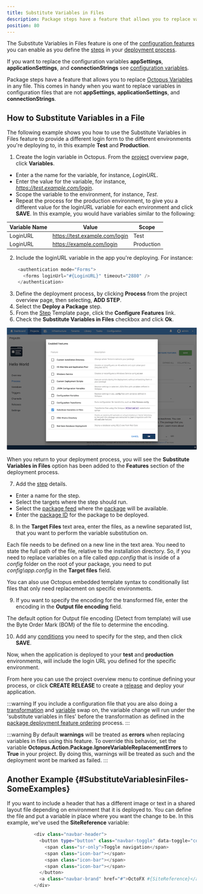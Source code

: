 ```yaml
---
title: Substitute Variables in Files
description: Package steps have a feature that allows you to replace variables in any file.
position: 80
---
```

The Substitute Variables in Files feature is one of the [configuration features](/docs/deployment-process/configuration-features/index.md) you can enable as you define the [steps](/docs/deployment-process/steps/index.md) in your [deployment process](/docs/deployment-process/index.md).

If you want to replace the configuration variables **appSettings**, **applicationSettings**, and **connectionStrings** see [configuration variables](/docs/deployment-process/configuration-features/configuration-variables.md).

Package steps have a feature that allows you to replace [Octopus Variables](/docs/deployment-process/variables/index.md) in any file. This comes in handy when you want to replace variables in configuration files that are not **appSettings**, **applicationSettings**, and **connectionStrings**.

## How to Substitute Variables in a File

The following example shows you how to use the Substitute Variables in Files feature to provide a different login form to the different environments you're deploying to, in this example **Test** and **Production**.

1. Create the login variable in Octopus. From the [project](/doc/deployment-process/projects/index.md) overview page, click **Variables**.
  - Enter a the name for the variable, for instance, *LoginURL*.
  - Enter the value for the variable, for instance, *https://test.example.com/login*.
  - Scope the variable to the environment, for instance, *Test*.
  - Repeat the process for the production environment, to give you a different value for the loginURL variable for each environment and click **SAVE**. In this example, you would have variables similar to the following:

| Variable Name    | Value     | Scope    |
| ----------------------- | --------------- | -------- |
| LoginURL | https://test.example.com/login | Test |
| LoginURL | https://example.com/login | Production |

2. Include the loginURL variable in the app you're deploying. For instance:

```powershell
    <authentication mode="Forms">
      <forms loginUrl="#{LoginURL}" timeout="2880" />
    </authentication>
```

3. Define the deployment process, by clicking **Process** from the project overview page, then selecting, **ADD STEP**.
4. Select the **Deploy a Package** step.
5. From the [Step](/docs/deployment-process/steps/index.md) Template page, click the **Configure Features** link.
6. Check the **Substitute Variables in Files** checkbox and click **Ok**.

![Substitute Variables in Files feature](substitute-variables.png)

When you return to your deployment process, you will see the **Substitute Variables in Files** option has been added to the **Features** section of the deployment process.

7. Add the [step](/docs/deployment-process/steps/index.md) details.
  - Enter a name for the step.
  - Select the targets where the step should run.
  - Select the [package feed](/docs/packaging-applications/package-repositories/index.md) where the [package](/docs/packaging-applications/index.md) will be available.
  - Enter the [package ID](/docs/packaging-applications/package-id.md) for the package to be deployed.
8. In the **Target Files** text area, enter the files, as a newline separated list, that you want to perform the variable substitution on.

Each file needs to be defined on a new line in the text area. You need to state the full path of the file, relative to the installation directory. So, if you need to replace variables on a file called *app.config* that is inside of a *config* folder on the root of your package, you need to put *config\app.config* in the **Target files** field.

You can also use Octopus embedded template syntax to conditionally list files that only need replacement on specific environments.

9. If you want to specify the encoding for the transformed file, enter the encoding in the **Output file encoding** field.

The default option for Output file encoding (Detect from template) will use the Byte Order Mark (BOM) of the file to determine the encoding.

10. Add any [conditions](/docs/deployment-process/conditions/index.md) you need to specify for the step, and then click **SAVE**.

Now, when the application is deployed to your **test** and **production** environments,  will include the login URL you defined for the specific environment.

From here you can use the project overview menu to continue defining your process, or click **CREATE RELEASE** to create a [release](/docs/deployment-process/releases/index.md) and deploy your application.

:::warning
If you include a configuration file that you are also doing a [transformation](/docs/deployment-process/configuration-features/configuration-transforms.md) and [variable](/docs/deployment-process/configuration-features/configuration-variables.md) swap on, the variable change will run under the 'substitute variables in files' before the transformation as defined in the [package deployment feature ordering](/docs/deployment-examples/deploying-packages/package-deployment-feature-ordering.md) process.
:::

:::warning
By default **warnings** will be treated as **errors** when replacing variables in files using this feature. To override this behavior, set the variable **Octopus.Action.Package.IgnoreVariableReplacementErrors** to **True** in your project. By doing this, warnings will be treated as such and the deployment wont be marked as failed.
:::

## Another Example {#SubstituteVariablesinFiles-SomeExamples}

If you want to include a header that has a different image or text in a shared layout file depending on environment that it is deployed to. You can define the file and put a variable in place where you want the change to be. In this example, we've used the **SiteReference** variable:

```powershell
          <div class="navbar-header">
            <button type="button" class="navbar-toggle" data-toggle="collapse" data-target=".navbar-collapse">
              <span class="sr-only">Toggle navigation</span>
              <span class="icon-bar"></span>
              <span class="icon-bar"></span>
              <span class="icon-bar"></span>
            </button>
            <a class="navbar-brand" href="#">OctoFX #{SiteReference}</a>
          </div>
```
